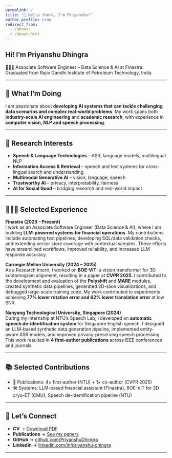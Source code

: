 ```yaml
---
permalink: /
title: "👋 Hello there, I'm Priyanshu!"
author_profile: true
redirect_from: 
  - /about/
  - /about.html
---
```


## Hi! I’m Priyanshu Dhingra  

👨🏻‍💻 Associate Software Engineer – Data Science & AI at Finastra.  
Graduated from Rajiv Gandhi Institute of Petroleum Technology, India

---

## 🔭 What I’m Doing  

I am passionate about **developing AI systems that can tackle challenging data scenarios and complex real-world problems**. My work spans both **industry-scale AI engineering** and **academic research**, with experience in **computer vision, NLP and speech processing**.

---

## 🧠 Research Interests  

- **Speech & Language Technologies** – ASR, language models, multilingual NLP
- **Information Access & Retrieval** – speech and text systems for cross-lingual search and understanding
- **Multimodal Generative AI** – vision, language, speech 
- **Trustworthy AI** – privacy, interpretability, fairness  
- **AI for Social Good** – bridging research and real-world impact  

---

## 👨🏻‍🔬 Selected Experience  

**Finastra (2025 – Present)**  
I work as an Associate Software Engineer (Data Science & AI), where I am building **LLM-powered systems for financial operations**. My contributions include automating test pipelines, developing SQL/data validation checks, and extending vector store coverage with contextual samples. These efforts have streamlined workflows, improved reliability, and increased LLM response accuracy.

**Carnegie Mellon University (2024 – 2025)**  
As a Research Intern, I worked on **BOE-ViT**: a vision transformer for 3D subtomogram alignment, resulting in a paper at **CVPR 2025**. I contributed to the development and evaluation of the **Polyshift** and **MARE** modules, created synthetic data pipelines, generated 2D-slice visualizations, and debugged large-scale training code. My work contributed to experiments achieving **77% lower rotation error and 62% lower translation error** at low SNR.  

**Nanyang Technological University, Singapore (2024)**  
During my internship at NTU’s Speech Lab, I developed an **automatic speech de-identification system** for Singapore English speech. I designed an LLM-based synthetic data generation pipeline, implemented entity-aware ASR models, and improved privacy-preserving speech processing. This work resulted in **4 first-author publications** across IEEE conferences and journals.  

---

## 📚 Selected Contributions  

- 📝 Publications: 4× first-author (NTU) + 1× co-author (CVPR 2025)  
- 🛠 Systems: LLM-based financial assistant (Finastra), BOE-ViT for 3D cryo-ET (CMU), Speech de-identification pipeline (NTU)  

---

## 🔗 Let’s Connect  

- **CV** → [Download PDF](/files/Priyanshu_CV.pdf)  
- **Publications** → [See my papers](/publications/)  
- **GitHub** → [github.com/PriyanshuDhingra](https://github.com/PriyanshuDhingra)  
- **LinkedIn** → [linkedin.com/in/priyanshu-dhingra](https://linkedin.com/in/priyanshu-dhingra)  

---